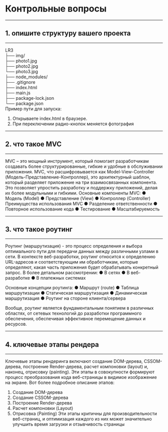 # Контрольные вопросы
***
## 1.	опишите структуру вашего проекта
***
LR3  
├── img/  
├── photo1.jpg  
├── photo2.jpg  
└── photo3.jpg  
├── node_modules/  
├── .gitignore  
├── index.html  
├── main.js  
├── package-lock.json  
└── package.json  
Пример пути для запуска:
1. Открываете index.html в браузере.
2. При переключении радио-кнопок меняется фотография
***
## 2.	что такое MVC
***
MVC – это мощный инструмент, который помогает разработчикам создавать более структурированные, гибкие и удобные в обслуживании приложения. 
MVC, что расшифровывается как Model-View-Controller (Модель-Представление-Контроллер), это архитектурный шаблон, который разделяет приложение на три взаимосвязанных компонента. Это позволяет упростить разработку и поддержку приложений, делая их более модульными и гибкими. 
Основные компоненты MVC:
●	Модель (Model)
●	Представление (View)
●	Контроллер (Controller)
Преимущества использования MVC
●	Разделение ответственности
●	Повторное использование кода
●	Тестирование
●	Масштабируемость
***
## 3.	что такое роутинг
***
Роутинг (маршрутизация) - это процесс определения и выбора оптимального пути для передачи данных между различными узлами в сети. В контексте веб-разработки, роутинг относится к определению URL-адресов и соответствующим им обработчикам, которые определяют, какая часть приложения будет обрабатывать конкретный запрос. 
В более детальном рассмотрении:
●	В сетях
●	В веб-разработке
●	В платежных системах

Основные концепции роутинга:
●	Маршрут (route)
●	Таблица маршрутизации
●	Статическая маршрутизация
●	Динамическая маршрутизация
●	Роутинг на стороне клиента/сервера

Вообще, роутинг является фундаментальным понятием в различных областях, от сетевых технологий до разработки программного обеспечения, обеспечивая эффективное перемещение данных и ресурсов. 
***
## 4.	ключевые этапы рендера
***
Ключевые этапы рендеринга включают создание DOM-дерева, CSSOM-дерева, построение Render-дерева, расчет компоновки (layout) и, наконец, отрисовку (painting). Эти этапы в совокупности формируют процесс преобразования кода веб-страницы в видимое изображение на экране. 
Вот более подробное описание этапов:
1.	Создание DOM-дерева
2.	Создание CSSOM-дерева
3.	Построение Render-дерева
4.	Расчет компоновки (Layout)
5.	Отрисовка (Painting)
Эти этапы критичны для производительности веб-страниц, и оптимизация каждого из них может значительно улучшить время загрузки и отзывчивость страницы
